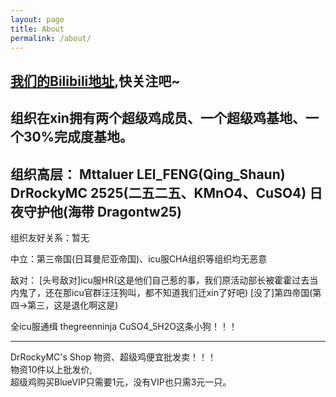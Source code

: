 ```yaml
---
layout: page
title: About
permalink: /about/
---
```

[我们的Bilibili地址](http://dwz.ee/hlmbili),快关注吧~
---
组织在xin拥有两个超级鸡成员、一个超级鸡基地、一个30%完成度基地。
---
组织高层：
Mttaluer LEl_FENG(Qing_Shaun) DrRockyMC 2525(二五二五、KMnO4、CuSO4) 日夜守护他(海带 Dragontw25)
---
组织友好关系：暂无

中立：第三帝国(日耳曼尼亚帝国)、icu服CHA组织等组织均无恶意

敌对：
[头号敌对]icu服HR(这是他们自己惹的事，我们原活动部长被霍霍过去当内鬼了，还在那icu官群汪汪狗叫，都不知道我们迁xin了好吧)
[没了]第四帝国(第四->第三，这是退化啊这是)

全icu服通缉 thegreenninja CuSO4_5H2O这条小狗！！！

---
DrRockyMC's Shop
物资、超级鸡便宜批发卖！！！<br>
物资10件以上批发价,<br>
超级鸡购买BlueVIP只需要1元，没有VIP也只需3元一只。
